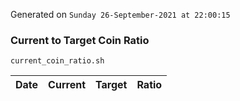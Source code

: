 Generated on `Sunday 26-September-2021 at 22:00:15`

### Current to Target Coin Ratio
`current_coin_ratio.sh`

Date|Current|Target|Ratio
---|---|---|---

